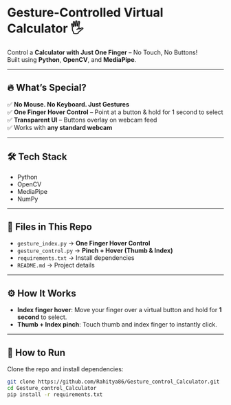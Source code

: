 # Gesture-Controlled Virtual Calculator 🖐️

Control a **Calculator with Just One Finger** – No Touch, No Buttons!  
Built using **Python**, **OpenCV**, and **MediaPipe**.

---

## 🔥 What’s Special?
✅ **No Mouse. No Keyboard. Just Gestures**  
✅ **One Finger Hover Control** – Point at a button & hold for 1 second to select  
✅ **Transparent UI** – Buttons overlay on webcam feed  
✅ Works with **any standard webcam**  

---

## 🛠 Tech Stack
- Python
- OpenCV
- MediaPipe
- NumPy

---

## 📂 Files in This Repo
- `gesture_index.py` → **One Finger Hover Control**  
- `gesture_control.py` → **Pinch + Hover (Thumb & Index)**  
- `requirements.txt` → Install dependencies  
- `README.md` → Project details  

---

## ⚙️ How It Works
- **Index finger hover**: Move your finger over a virtual button and hold for **1 second** to select.
- **Thumb + Index pinch**: Touch thumb and index finger to instantly click.

---

## 🚀 How to Run
Clone the repo and install dependencies:

```bash
git clone https://github.com/Rahitya86/Gesture_control_Calculator.git
cd Gesture_control_Calculator
pip install -r requirements.txt
